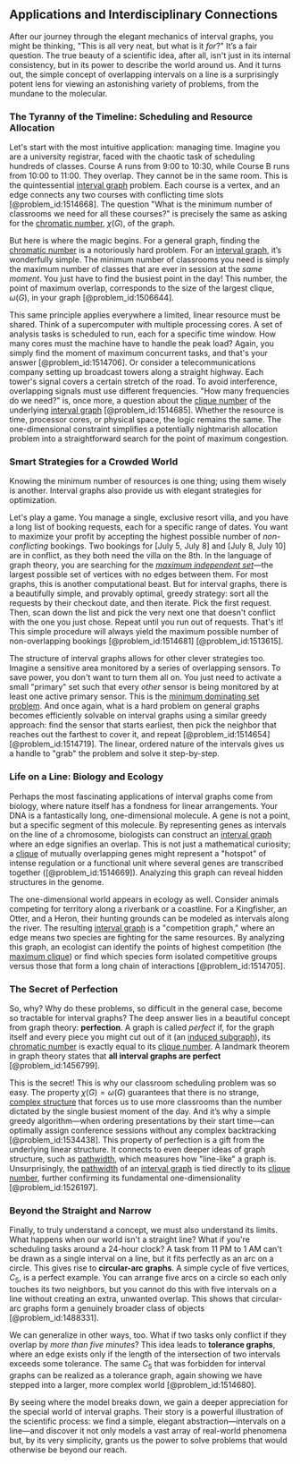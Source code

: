 ## Applications and Interdisciplinary Connections

After our journey through the elegant mechanics of interval graphs, you might be thinking, "This is all very neat, but what is it *for*?" It’s a fair question. The true beauty of a scientific idea, after all, isn't just in its internal consistency, but in its power to describe the world around us. And it turns out, the simple concept of overlapping intervals on a line is a surprisingly potent lens for viewing an astonishing variety of problems, from the mundane to the molecular.

### The Tyranny of the Timeline: Scheduling and Resource Allocation

Let's start with the most intuitive application: managing time. Imagine you are a university registrar, faced with the chaotic task of scheduling hundreds of classes. Course A runs from 9:00 to 10:30, while Course B runs from 10:00 to 11:00. They overlap. They cannot be in the same room. This is the quintessential [interval graph](@article_id:263161) problem. Each course is a vertex, and an edge connects any two courses with conflicting time slots [@problem_id:1514668]. The question "What is the minimum number of classrooms we need for all these courses?" is precisely the same as asking for the [chromatic number](@article_id:273579), $\chi(G)$, of the graph.

But here is where the magic begins. For a general graph, finding the [chromatic number](@article_id:273579) is a notoriously hard problem. For an [interval graph](@article_id:263161), it’s wonderfully simple. The minimum number of classrooms you need is simply the maximum number of classes that are ever in session at the *same moment*. You just have to find the busiest point in the day! This number, the point of maximum overlap, corresponds to the size of the largest clique, $\omega(G)$, in your graph [@problem_id:1506644].

This same principle applies everywhere a limited, linear resource must be shared. Think of a supercomputer with multiple processing cores. A set of analysis tasks is scheduled to run, each for a specific time window. How many cores must the machine have to handle the peak load? Again, you simply find the moment of maximum concurrent tasks, and that's your answer [@problem_id:1514706]. Or consider a telecommunications company setting up broadcast towers along a straight highway. Each tower's signal covers a certain stretch of the road. To avoid interference, overlapping signals must use different frequencies. "How many frequencies do we need?" is, once more, a question about the [clique number](@article_id:272220) of the underlying [interval graph](@article_id:263161) [@problem_id:1514685]. Whether the resource is time, processor cores, or physical space, the logic remains the same. The one-dimensional constraint simplifies a potentially nightmarish allocation problem into a straightforward search for the point of maximum congestion.

### Smart Strategies for a Crowded World

Knowing the minimum number of resources is one thing; using them wisely is another. Interval graphs also provide us with elegant strategies for optimization.

Let's play a game. You manage a single, exclusive resort villa, and you have a long list of booking requests, each for a specific range of dates. You want to maximize your profit by accepting the highest possible number of *non-conflicting* bookings. Two bookings for [July 5, July 8] and [July 8, July 10] are in conflict, as they both need the villa on the 8th. In the language of graph theory, you are searching for the *[maximum independent set](@article_id:273687)*—the largest possible set of vertices with no edges between them. For most graphs, this is another computational beast. But for interval graphs, there is a beautifully simple, and provably optimal, greedy strategy: sort all the requests by their checkout date, and then iterate. Pick the first request. Then, scan down the list and pick the very next one that doesn't conflict with the one you just chose. Repeat until you run out of requests. That's it! This simple procedure will always yield the maximum possible number of non-overlapping bookings [@problem_id:1514681] [@problem_id:1513615].

The structure of interval graphs allows for other clever strategies too. Imagine a sensitive area monitored by a series of overlapping sensors. To save power, you don't want to turn them all on. You just need to activate a small "primary" set such that every *other* sensor is being monitored by at least one active primary sensor. This is the [minimum dominating set problem](@article_id:265915). And once again, what is a hard problem on general graphs becomes efficiently solvable on interval graphs using a similar greedy approach: find the sensor that starts earliest, then pick the neighbor that reaches out the farthest to cover it, and repeat [@problem_id:1514654] [@problem_id:1514719]. The linear, ordered nature of the intervals gives us a handle to "grab" the problem and solve it step-by-step.

### Life on a Line: Biology and Ecology

Perhaps the most fascinating applications of interval graphs come from biology, where nature itself has a fondness for linear arrangements. Your DNA is a fantastically long, one-dimensional molecule. A gene is not a point, but a specific segment of this molecule. By representing genes as intervals on the line of a chromosome, biologists can construct an [interval graph](@article_id:263161) where an edge signifies an overlap. This is not just a mathematical curiosity; a [clique](@article_id:275496) of mutually overlapping genes might represent a "hotspot" of intense regulation or a functional unit where several genes are transcribed together ([@problem_id:1514669]). Analyzing this graph can reveal hidden structures in the genome.

The one-dimensional world appears in ecology as well. Consider animals competing for territory along a riverbank or a coastline. For a Kingfisher, an Otter, and a Heron, their hunting grounds can be modeled as intervals along the river. The resulting [interval graph](@article_id:263161) is a "competition graph," where an edge means two species are fighting for the same resources. By analyzing this graph, an ecologist can identify the points of highest competition (the [maximum clique](@article_id:262481)) or find which species form isolated competitive groups versus those that form a long chain of interactions [@problem_id:1514705].

### The Secret of Perfection

So, why? Why do these problems, so difficult in the general case, become so tractable for interval graphs? The deep answer lies in a beautiful concept from graph theory: **perfection**. A graph is called *perfect* if, for the graph itself and every piece you might cut out of it (an [induced subgraph](@article_id:269818)), its [chromatic number](@article_id:273579) is exactly equal to its [clique number](@article_id:272220). A landmark theorem in graph theory states that **all interval graphs are perfect** [@problem_id:1456799].

This is the secret! This is why our classroom scheduling problem was so easy. The property $\chi(G) = \omega(G)$ guarantees that there is no strange, [complex structure](@article_id:268634) that forces us to use more classrooms than the number dictated by the single busiest moment of the day. And it’s why a simple greedy algorithm—when ordering presentations by their start time—can optimally assign conference sessions without any complex backtracking [@problem_id:1534438]. This property of perfection is a gift from the underlying linear structure. It connects to even deeper ideas of graph structure, such as [pathwidth](@article_id:272711), which measures how "line-like" a graph is. Unsurprisingly, the [pathwidth](@article_id:272711) of an [interval graph](@article_id:263161) is tied directly to its [clique number](@article_id:272220), further confirming its fundamental one-dimensionality [@problem_id:1526197].

### Beyond the Straight and Narrow

Finally, to truly understand a concept, we must also understand its limits. What happens when our world isn't a straight line? What if you're scheduling tasks around a 24-hour clock? A task from 11 PM to 1 AM can't be drawn as a single interval on a line, but it fits perfectly as an arc on a circle. This gives rise to **circular-arc graphs**. A simple cycle of five vertices, $C_5$, is a perfect example. You can arrange five arcs on a circle so each only touches its two neighbors, but you cannot do this with five intervals on a line without creating an extra, unwanted overlap. This shows that circular-arc graphs form a genuinely broader class of objects [@problem_id:1488331].

We can generalize in other ways, too. What if two tasks only conflict if they overlap by *more than five minutes*? This idea leads to **tolerance graphs**, where an edge exists only if the length of the intersection of two intervals exceeds some tolerance. The same $C_5$ that was forbidden for interval graphs can be realized as a tolerance graph, again showing we have stepped into a larger, more complex world [@problem_id:1514680].

By seeing where the model breaks down, we gain a deeper appreciation for the special world of interval graphs. Their story is a powerful illustration of the scientific process: we find a simple, elegant abstraction—intervals on a line—and discover it not only models a vast array of real-world phenomena but, by its very simplicity, grants us the power to solve problems that would otherwise be beyond our reach.